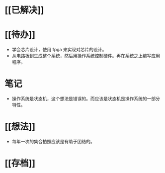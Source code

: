 # [[已解决]]

# [[待办]]
- 学会芯片设计，使用 fpga 来实现对芯片的设计。
- 从电路板到生成整个系统，然后用操作系统控制硬件。再在系统之上编写应用程序。

# 笔记
- 操作系统是状态机，这个想法是错误的。而应该是状态机是操作系统的一部分特性。

# [[想法]]
- 每年一次的集合拍照应该是有助于团结的。

# [[存档]]